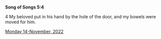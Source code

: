 **Song of Songs 5:4**

4 My beloved put in his hand by the hole of the door, and my bowels were moved for him.

[Monday 14-November, 2022](https://t.me/s/daily_scripture)
